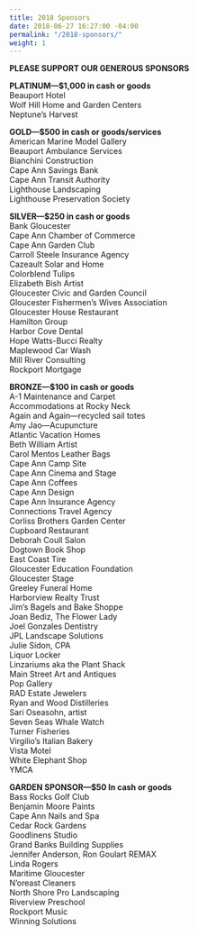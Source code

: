 ```yaml
---
title: 2018 Sponsors
date: 2018-06-27 16:27:00 -04:00
permalink: "/2018-sponsors/"
weight: 1
---
```


**PLEASE SUPPORT OUR GENEROUS SPONSORS**

**PLATINUM—$1,000 in cash or goods**\
Beauport Hotel\
Wolf Hill Home and Garden Centers\
Neptune’s Harvest

**GOLD—$500 in cash or goods/services**\
American Marine Model Gallery\
Beauport Ambulance Services\
Bianchini Construction\
Cape Ann Savings Bank\
Cape Ann Transit Authority\
Lighthouse Landscaping\
Lighthouse Preservation Society

**SILVER—$250 in cash or goods**\
Bank Gloucester\
Cape Ann Chamber of Commerce\
Cape Ann Garden Club\
Carroll Steele Insurance Agency\
Cazeault Solar and Home\
Colorblend Tulips\
Elizabeth Bish Artist\
Gloucester Civic and Garden Council\
Gloucester Fishermen’s Wives Association\
Gloucester House Restaurant\
Hamilton Group\
Harbor Cove Dental\
Hope Watts-Bucci Realty\
Maplewood Car Wash\
Mill River Consulting\
Rockport Mortgage

**BRONZE—$100 in cash or goods**\
A-1 Maintenance and Carpet\
Accommodations at Rocky Neck\
Again and Again—recycled sail totes\
Amy Jao—Acupuncture\
Atlantic Vacation Homes\
Beth William Artist\
Carol Mentos Leather Bags\
Cape Ann Camp Site\
Cape Ann Cinema and Stage\
Cape Ann Coffees\
Cape Ann Design\
Cape Ann Insurance Agency\
Connections Travel Agency\
Corliss Brothers Garden Center\
Cupboard Restaurant\
Deborah Coull Salon\
Dogtown Book Shop\
East Coast Tire\
Gloucester Education Foundation\
Gloucester Stage\
Greeley Funeral Home\
Harborview Realty Trust\
Jim’s Bagels and Bake Shoppe\
Joan Bediz, The Flower Lady\
Joel Gonzales Dentistry\
JPL Landscape Solutions\
Julie Sidon, CPA\
Liquor Locker\
Linzariums aka the Plant Shack\
Main Street Art and Antiques\
Pop Gallery\
RAD Estate Jewelers\
Ryan and Wood Distilleries\
Sari Oseasohn, artist\
Seven Seas Whale Watch\
Turner Fisheries\
Virgilio’s Italian Bakery\
Vista Motel\
White Elephant Shop\
YMCA

**GARDEN SPONSOR—$50 In cash or goods**\
Bass Rocks Golf Club\
Benjamin Moore Paints\
Cape Ann Nails and Spa\
Cedar Rock Gardens\
Goodlinens Studio\
Grand Banks Building Supplies\
Jennifer Anderson, Ron Goulart REMAX\
Linda Rogers\
Maritime Gloucester\
N’oreast Cleaners\
North Shore Pro Landscaping\
Riverview Preschool\
Rockport Music\
Winning Solutions
